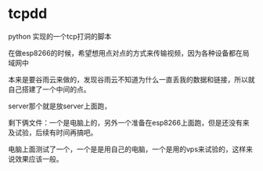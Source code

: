 # tcpdd
python 实现的一个tcp打洞的脚本

在做esp8266的时候，希望想用点对点的方式来传输视频，因为各种设备都在局域网中

本来是要谷雨云来做的，发现谷雨云不知道为什么一直丢我的数据和链接，所以就自己搭建了一个中间的点。

server那个就是放server上面跑，

剩下俩文件：一个是电脑上的，另外一个准备在esp8266上面跑，但是还没有来及试验，后续有时间再搞吧。


电脑上面测试了一个，一个是是用自己的电脑，一个是用的vps来试验的，这样来说效果应该一般。
